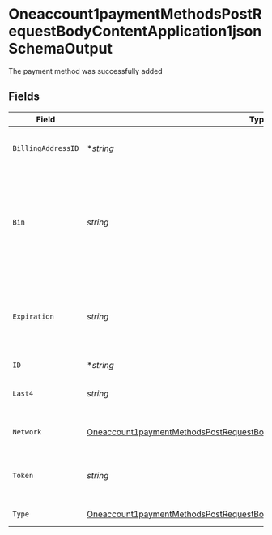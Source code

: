 # Oneaccount1paymentMethodsPostRequestBodyContentApplication1jsonSchemaOutput

The payment method was successfully added


## Fields

| Field                                                                                                                                                                               | Type                                                                                                                                                                                | Required                                                                                                                                                                            | Description                                                                                                                                                                         | Example                                                                                                                                                                             |
| ----------------------------------------------------------------------------------------------------------------------------------------------------------------------------------- | ----------------------------------------------------------------------------------------------------------------------------------------------------------------------------------- | ----------------------------------------------------------------------------------------------------------------------------------------------------------------------------------- | ----------------------------------------------------------------------------------------------------------------------------------------------------------------------------------- | ----------------------------------------------------------------------------------------------------------------------------------------------------------------------------------- |
| `BillingAddressID`                                                                                                                                                                  | **string*                                                                                                                                                                           | :heavy_minus_sign:                                                                                                                                                                  | The ID of credit card's billing address                                                                                                                                             | D4g3h5tBuVYK9                                                                                                                                                                       |
| `Bin`                                                                                                                                                                               | *string*                                                                                                                                                                            | :heavy_check_mark:                                                                                                                                                                  | The Bank Identification Number for the credit card. This is typically the first 4-6 digits of the credit card number.                                                               | 411111                                                                                                                                                                              |
| `Expiration`                                                                                                                                                                        | *string*                                                                                                                                                                            | :heavy_check_mark:                                                                                                                                                                  | The expiration date of the credit card. TODO TO MAKE EXPIRATION REUSABLE                                                                                                            | 2025-03                                                                                                                                                                             |
| `ID`                                                                                                                                                                                | **string*                                                                                                                                                                           | :heavy_minus_sign:                                                                                                                                                                  | N/A                                                                                                                                                                                 | X5h6j8uLpVGK0                                                                                                                                                                       |
| `Last4`                                                                                                                                                                             | *string*                                                                                                                                                                            | :heavy_check_mark:                                                                                                                                                                  | The last 4 digits of the credit card number.                                                                                                                                        | 1004                                                                                                                                                                                |
| `Network`                                                                                                                                                                           | [Oneaccount1paymentMethodsPostRequestBodyContentApplication1jsonSchemaNetwork](../../models/shared/oneaccount1paymentmethodspostrequestbodycontentapplication1jsonschemanetwork.md) | :heavy_check_mark:                                                                                                                                                                  | The credit card network.                                                                                                                                                            | visa                                                                                                                                                                                |
| `Token`                                                                                                                                                                             | *string*                                                                                                                                                                            | :heavy_check_mark:                                                                                                                                                                  | The Bolt token associated to the credit card.                                                                                                                                       | a1B2c3D4e5F6G7H8i9J0k1L2m3N4o5P6Q7r8S9t0                                                                                                                                            |
| `Type`                                                                                                                                                                              | [Oneaccount1paymentMethodsPostRequestBodyContentApplication1jsonSchemaType](../../models/shared/oneaccount1paymentmethodspostrequestbodycontentapplication1jsonschematype.md)       | :heavy_check_mark:                                                                                                                                                                  | Credit card type                                                                                                                                                                    | credit                                                                                                                                                                              |